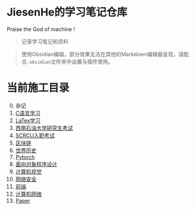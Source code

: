 # JiesenHe的学习笔记仓库

Praise the God of machine !

> 记录学习笔记和资料

> 使用Obsidian编辑，部分效果无法在其他的Markdown编辑器呈现，请配合`.obsidian`文件夹中设置与插件使用。

# 当前施工目录

0. 杂记
1. [C语言学习](C语言/C语言学习目录.md)
2. [LaTex学习](Latex学习/LaTex学习目录.md)
3. [西南石油大学研究生考试](SWPU/西南石油大学研究生考试相关.md)
4. [SCRCU入职考试](SCRCU/SCRCU入职考试.md)
5. [区块链](区块链/区块链知识点.md)
6. [世界历史](时代年表/历史时间轴.md)
7. [Pytorch](pytorch/Pytorch基础--以MINIST手写识别为例.md)
8. [面向对象程序设计](面向对象程序设计/面向对象程序设计.md)
9. [计算机视觉](计算机视觉/计算机视觉.md)
10. [网络安全](网络安全/信息与网络安全笔记.md)
11. [前端](前端/前端学习路线.md)
12. [计算机网络](计算机网络/计算机网络.md)
13. [Paper](论文/基础知识.md)





